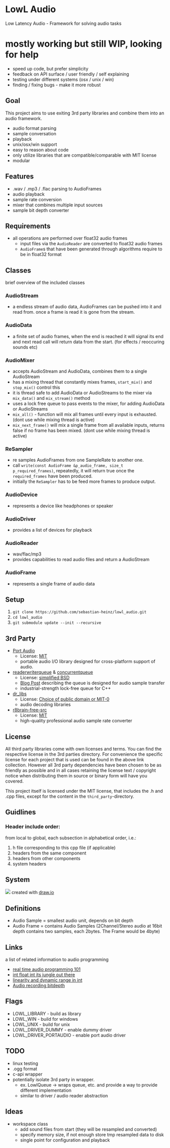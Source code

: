 LowL Audio
===
Low Latency Audio - Framework for solving audio tasks

# mostly working but still WIP, looking for help
- speed up code, but prefer simplicity
- feedback on API surface / user friendly / self explaining
- testing under different systems (osx / unix / win)
- finding / fixing bugs - make it more robust

## Goal
This project aims to use exiting 3rd party libraries and combine them into an audio framework.

- audio format parsing
- sample conversation
- playback
- unix/osx/win support
- easy to reason about code
- only utilize libraries that are compatible/comparable with MIT license
- modular

## Features
- .wav / .mp3 / .flac parsing to AudioFrames
- audio playback
- sample rate conversion
- mixer that combines multiple input sources
- sample bit depth converter

## Requirements
- all operations are performed over float32 audio frames
  - input files via the `AudioReader` are converted to float32 audio frames
  - `AudioFrame`s that have been generated through algorithms require to be in float32 format

## Classes
brief overview of the included classes

### AudioStream 
- a endless stream of audio data, AudioFrames can be pushed into it and read from. once a frame is read it is gone from the stream.

### AudioData 
- a finite set of audio frames, when the end is reached it will signal its end and next read call will return data from the start. (for effects / reoccuring sounds etc)

### AudioMixer 
- accepts AudioStream and AudioData, combines them to a single AudioStream
- has a mixing thread that constantly mixes frames, `start_mix()` and `stop_mix()` control this
- it is thread safe to add AudioData or AudioStreams to the mixer via `mix_data()` and `mix_stream()` method
- uses a lock free queue to pass events to the mixer, for adding AudioData or AudioStreams
- `mix_all()` - function will mix all frames until every input is exhausted. (dont use while mixing thread is active)
- `mix_next_frame()` will mix a single frame from all available inputs, returns false if no frame has been mixed. (dont use while mixing thread is active)

### ReSampler
- re samples AudioFrames from one SampleRate to another one.
- call `write(const AudioFrame &p_audio_frame, size_t p_required_frames)`, repeatedly, it will return true once the `required_frames` have been produced.
- initially the `ReSampler` has to be feed more frames to produce output.

### AudioDevice 
- represents a device like headphones or speaker

### AudioDriver 
- provides a list of devices for playback

### AudioReader
- wav/flac/mp3
- provides capabilities to read audio files and return a AudioStream

### AudioFrame 
- represents a single frame of audio data


## Setup
1) `git clone https://github.com/sebastian-heinz/lowl_audio.git`
2) `cd lowl_audio`
3) `git submodule update --init --recursive`

## 3rd Party
- [Port Audio](https://github.com/PortAudio/portaudio) 
  - License: [MIT](https://github.com/PortAudio/portaudio/blob/master/LICENSE.txt)
  - portable audio I/O library designed for cross-platform support of audio.
- [readerwriterqueue](https://github.com/cameron314/readerwriterqueue) & [concurrentqueue](https://github.com/cameron314/concurrentqueue)
  - License: [simplified BSD](https://github.com/cameron314/readerwriterqueue/blob/master/LICENSE.md)
  - [Blog Post](https://moodycamel.com/blog/2013/a-fast-lock-free-queue-for-c++.htm) describing the queue is designed for audio sample transfer
  - industrial-strength lock-free queue for C++
- [dr_libs](https://github.com/mackron/dr_libs)
  - License: [Choice of public domain or MIT-0](https://github.com/mackron/dr_libs/blob/46f149034a9f27e873d2c4c6e6a34ae4823a2d8d/dr_wav.h#L6363)
  - audio decoding libraries
- [r8brain-free-src](https://github.com/avaneev/r8brain-free-src)
  - License: [MIT](https://github.com/avaneev/r8brain-free-src/blob/master/LICENSE)
  - high-quality professional audio sample rate converter

## License
All third party libraries come with own licenses and terms.
You can find the respective license in the 3rd parties directory.
For convenience the specific license for each project that is used can be found in the above link collection.
However all 3rd party dependencies have been chosen to be as friendly as possible and in all cases retaining the
license text / copyright notice when distributing them in source or binary form will have you covered.

This project itself is licensed under the MIT license, that includes the .h and .cpp files, except for the content
in the `third_party`-directory.

## Guidlines

### Header include order:
from local to global, each subsection in alphabetical order, i.e.:
1) h file corresponding to this cpp file (if applicable)
2) headers from the same component
3) headers from other components
4) system headers

## System
![](./doc/system.jpg)
created with [draw.io](https://draw.io/)

## Definitions
- Audio Sample = smallest audio unit, depends on bit depth
- Audio Frame = contains Audio Samples (2Channel/Stereo audio at 16bit depth contains two samples, each 2bytes. The Frame would be 4byte)

## Links
a list of related information to audio programming

- [real time audio programming 101](http://www.rossbencina.com/code/real-time-audio-programming-101-time-waits-for-nothing)
- [int float int its jungle out there](http://blog.bjornroche.com/2009/12/int-float-int-its-jungle-out-there.html)
- [linearity and dynamic range in int](http://blog.bjornroche.com/2009/12/linearity-and-dynamic-range-in-int.html)
- [Audio recording bitdepth](https://lists.apple.com/archives/coreaudio-api/2009/Dec/msg00046.html)

## Flags
- LOWL_LIBRARY - build as library
- LOWL_WIN - build for windows
- LOWL_UNIX - build for unix  
- LOWL_DRIVER_DUMMY - enable dummy driver
- LOWL_DRIVER_PORTAUDIO - enable port audio driver

## TODO
- linux testing
- .ogg format
- c-api wrapper
- potentially isolate 3rd party in wrapper.
  - ex. LowlQueue -> wraps queue, etc. and provide a way to provide different implementation
  - similar to driver / audio reader abstraction

## Ideas
- workspace class
  - add sound files from start (they will be resampled and converted)
  - specify memory size, if not enough store tmp resampled data to disk
  - single point for configuration and playback